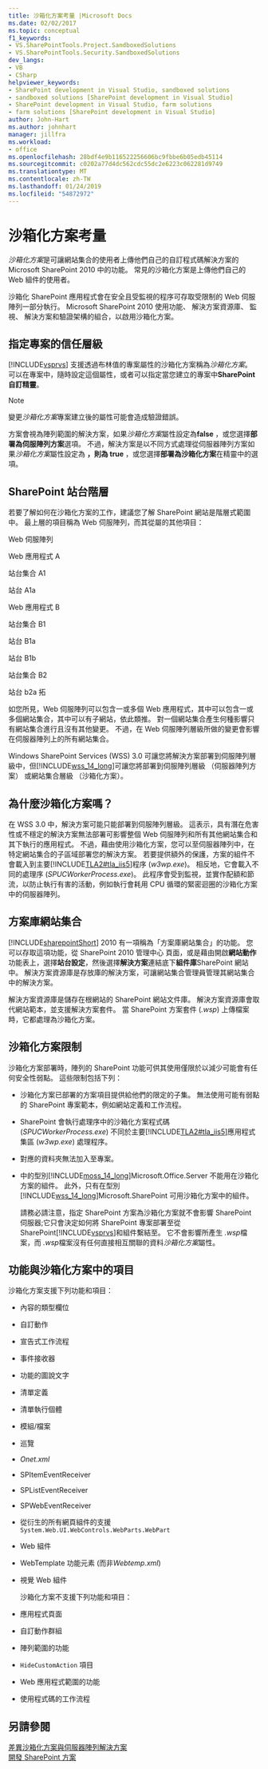 ```yaml
---
title: 沙箱化方案考量 |Microsoft Docs
ms.date: 02/02/2017
ms.topic: conceptual
f1_keywords:
- VS.SharePointTools.Project.SandboxedSolutions
- VS.SharePointTools.Security.SandboxedSolutions
dev_langs:
- VB
- CSharp
helpviewer_keywords:
- SharePoint development in Visual Studio, sandboxed solutions
- sandboxed solutions [SharePoint development in Visual Studio]
- SharePoint development in Visual Studio, farm solutions
- farm solutions [SharePoint development in Visual Studio]
author: John-Hart
ms.author: johnhart
manager: jillfra
ms.workload:
- office
ms.openlocfilehash: 28bdf4e9b116522256606bc9fbbe6b05edb45114
ms.sourcegitcommit: c0202a77d4dc562cdc55dc2e6223c062281d9749
ms.translationtype: MT
ms.contentlocale: zh-TW
ms.lasthandoff: 01/24/2019
ms.locfileid: "54872972"
---
```

# <a name="sandboxed-solution-considerations"></a>沙箱化方案考量
  *沙箱化方案*是可讓網站集合的使用者上傳他們自己的自訂程式碼解決方案的 Microsoft SharePoint 2010 中的功能。 常見的沙箱化方案是上傳他們自己的 Web 組件的使用者。  
  
 沙箱化 SharePoint 應用程式會在安全且受監視的程序可存取受限制的 Web 伺服陣列一部分執行。 Microsoft SharePoint 2010 使用功能、 解決方案資源庫、 監視、 解決方案和驗證架構的組合，以啟用沙箱化方案。  
  
## <a name="specify-project-trust-level"></a>指定專案的信任層級
 [!INCLUDE[vsprvs](../sharepoint/includes/vsprvs-md.md)] 支援透過布林值的專案屬性的沙箱化方案稱為*沙箱化方案*。 可以在專案中，隨時設定這個屬性，或者可以指定當您建立的專案中**SharePoint 自訂精靈**。  
  
> [!NOTE]  
>  變更*沙箱化方案*專案建立後的屬性可能會造成驗證錯誤。  
  
 方案會視為陣列範圍的解決方案，如果*沙箱化方案*屬性設定為**false** ，或您選擇**部署為伺服陣列方案**選項。 不過，解決方案是以不同方式處理從伺服器陣列方案如果*沙箱化方案*屬性設定為 **，則為 true** ，或您選擇**部署為沙箱化方案**在精靈中的選項。  
  
## <a name="sharepoint-site-hierarchy"></a>SharePoint 站台階層
 若要了解如何在沙箱化方案的工作，建議您了解 SharePoint 網站是階層式範圍中。 最上層的項目稱為 Web 伺服陣列，而其從屬的其他項目：  
  
 Web 伺服陣列  
  
 Web 應用程式 A  
  
 站台集合 A1  
  
 站台 A1a  
  
 Web 應用程式 B  
  
 站台集合 B1  
  
 站台 B1a  
  
 站台 B1b  
  
 站台集合 B2  
  
 站台 b2a 拓  
  
 如您所見，Web 伺服陣列可以包含一或多個 Web 應用程式，其中可以包含一或多個網站集合，其中可以有子網站，依此類推。 對一個網站集合產生何種影響只有網站集合進行且沒有其他變更。 不過，在 Web 伺服陣列層級所做的變更會影響在伺服器陣列上的所有網站集合。  
  
 Windows SharePoint Services (WSS) 3.0 可讓您將解決方案部署到伺服陣列層級中，但[!INCLUDE[wss_14_long](../sharepoint/includes/wss-14-long-md.md)]可讓您將部署到伺服陣列層級 （伺服器陣列方案） 或網站集合層級 （沙箱化方案）。  
  
## <a name="why-sandboxed-solutions"></a>為什麼沙箱化方案嗎？
 在 WSS 3.0 中，解決方案可能只能部署到伺服陣列層級。 這表示，具有潛在危害性或不穩定的解決方案無法部署可影響整個 Web 伺服陣列和所有其他網站集合和其下執行的應用程式。 不過，藉由使用沙箱化方案，您可以至伺服器陣列中，在特定網站集合的子區域部署您的解決方案。 若要提供額外的保護，方案的組件不會載入到主要[!INCLUDE[TLA2#tla_iis5](../sharepoint/includes/tla2sharptla-iis5-md.md)]程序 (*w3wp.exe*)。 相反地，它會載入不同的處理序 (*SPUCWorkerProcess.exe*)。 此程序會受到監視，並實作配額和節流，以防止執行有害的活動，例如執行會耗用 CPU 循環的緊密迴圈的沙箱化方案中的伺服器陣列。  
  
## <a name="site-collection-solution-gallery"></a>方案庫網站集合
 [!INCLUDE[sharepointShort](../sharepoint/includes/sharepointshort-md.md)] 2010 有一項稱為「方案庫網站集合」的功能。 您可以存取這項功能，從 SharePoint 2010 管理中心 頁面，或是藉由開啟**網站動作**功能表上，選擇**站台設定**，然後選擇**解決方案**連結底下**組件庫**SharePoint 網站中。 解決方案資源庫是存放庫的解決方案，可讓網站集合管理員管理其網站集合中的解決方案。  
  
 解決方案資源庫是儲存在根網站的 SharePoint 網站文件庫。 解決方案資源庫會取代網站範本，並支援解決方案套件。 當 SharePoint 方案套件 (*.wsp*) 上傳檔案時，它都處理為沙箱化方案。  
  
## <a name="sandboxed-solution-limitations"></a>沙箱化方案限制
 沙箱化方案部署時，陣列的 SharePoint 功能可供其使用僅限於以減少可能會有任何安全性弱點。 這些限制包括下列：  
  
- 沙箱化方案已部署的方案項目提供給他們的限定的子集。 無法使用可能有弱點的 SharePoint 專案範本，例如網站定義和工作流程。  
  
- SharePoint 會執行處理序中的沙箱化方案程式碼 (*SPUCWorkerProcess.exe*) 不同於主要[!INCLUDE[TLA2#tla_iis5](../sharepoint/includes/tla2sharptla-iis5-md.md)]應用程式集區 (*w3wp.exe*) 處理程序。  
  
- 對應的資料夾無法加入至專案。  
  
- 中的型別[!INCLUDE[moss_14_long](../sharepoint/includes/moss-14-long-md.md)]Microsoft.Office.Server 不能用在沙箱化方案的組件。 此外，只有在型別[!INCLUDE[wss_14_long](../sharepoint/includes/wss-14-long-md.md)]Microsoft.SharePoint 可用沙箱化方案中的組件。  
  
  請務必請注意，指定 SharePoint 方案為沙箱化方案就不會影響 SharePoint 伺服器;它只會決定如何將 SharePoint 專案部署至從 SharePoint[!INCLUDE[vsprvs](../sharepoint/includes/vsprvs-md.md)]和組件繫結至。 它不會影響所產生 *.wsp*檔案，而 *.wsp*檔案沒有任何直接相互關聯的資料*沙箱化方案*屬性。  
  
## <a name="capabilities-and-elements-in-sandboxed-solutions"></a>功能與沙箱化方案中的項目
 沙箱化方案支援下列功能和項目：  
  
- 內容的類型欄位  
  
- 自訂動作  
  
- 宣告式工作流程  
  
- 事件接收器  
  
- 功能的圖說文字  
  
- 清單定義  
  
- 清單執行個體  
  
- 模組/檔案  
  
- 巡覽  
  
- *Onet.xml*  
  
- SPItemEventReceiver  
  
- SPListEventReceiver  
  
- SPWebEventReceiver  
  
- 從衍生的所有網頁組件的支援 `System.Web.UI.WebControls.WebParts.WebPart`  
  
- Web 組件  
  
- WebTemplate 功能元素 (而非*Webtemp.xml*)  
  
- 視覺 Web 組件  
  
  沙箱化方案不支援下列功能和項目：  
  
- 應用程式頁面  
  
- 自訂動作群組  
  
- 陣列範圍的功能  
  
- `HideCustomAction` 項目  
  
- Web 應用程式範圍的功能  
  
- 使用程式碼的工作流程  
  
## <a name="see-also"></a>另請參閱
 [差異沙箱化方案與伺服器陣列解決方案](../sharepoint/differences-between-sandboxed-and-farm-solutions.md)   
 [開發 SharePoint 方案](../sharepoint/developing-sharepoint-solutions.md)  
